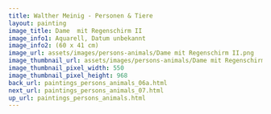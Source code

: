```yaml
---
title: Walther Meinig - Personen & Tiere
layout: painting
image_title: Dame  mit Regenschirm II
image_info1: Aquarell, Datum unbekannt
image_info2: (60 x 41 cm)
image_url: assets/images/persons-animals/Dame mit Regenschirm II.png
image_thumbnail_url: assets/images/persons-animals/Dame mit Regenschirm II-klein.png
image_thumbnail_pixel_width: 550
image_thumbnail_pixel_height: 968
back_url: paintings_persons_animals_06a.html
next_url: paintings_persons_animals_07.html
up_url: paintings_persons_animals.html
---
```

